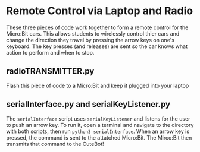 # Remote Control via Laptop and Radio
These three pieces of code work together to form a remote control for the Micro:Bit cars. This allows students to wirelessly control thier cars and change the direction they travel by pressing the arrow keys on one's keyboard. The key presses (and releases) are sent so the car knows what action to perform and when to stop.

## radioTRANSMITTER.py
Flash this piece of code to a Micro:Bit and keep it plugged into your laptop

## serialInterface.py and serialKeyListener.py
The `serialInterface` script uses `serialKeyListener` and listens for the user to push an arrow key. To run it, open a terminal and navigate to the directory with both scripts, then run `python3 serialInterface`. When an arrow key is pressed, the command is sent to the attatched Micro:Bit. The Mirco:Bit then transmits that command to the CuteBot!
